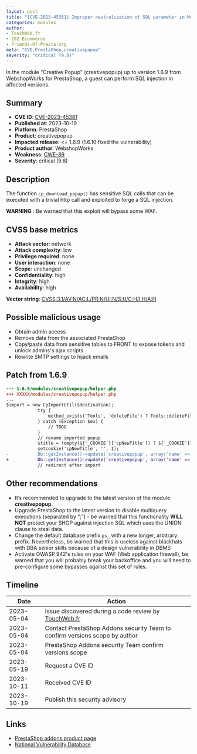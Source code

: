 ```yaml
---
layout: post
title: "[CVE-2023-45381] Improper neutralization of SQL parameter in WebshopWorks Creative Popup module for PrestaShop"
categories: modules
author:
- TouchWeb.fr
- 202 Ecommerce
- Friends-Of-Presta.org
meta: "CVE,PrestaShop,creativepopup"
severity: "critical (9.8)"
---
```


In the module "Creative Popup" (creativepopup) up to version 1.6.9 from WebshopWorks for PrestaShop, a guest can perform SQL injection in affected versions.


## Summary

* **CVE ID**: [CVE-2023-45381](https://cve.mitre.org/cgi-bin/cvename.cgi?name=CVE-2023-45381)
* **Published at**: 2023-10-19
* **Platform**: PrestaShop
* **Product**: creativepopup
* **Impacted release**: <= 1.6.9 (1.6.10 fixed the vulnerability)
* **Product author**: WebshopWorks
* **Weakness**: [CWE-89](https://cwe.mitre.org/data/definitions/89.html)
* **Severity**: critical (9.8)

## Description

The function `cp_download_popup()` has sensitive SQL calls that can be executed with a trivial http call and exploited to forge a SQL injection.

**WARNING** : Be warned that this exploit will bypass some WAF.

## CVSS base metrics

* **Attack vector**: network
* **Attack complexity**: low
* **Privilege required**: none
* **User interaction**: none
* **Scope**: unchanged
* **Confidentiality**: high
* **Integrity**: high
* **Availability**: high

**Vector string**: [CVSS:3.1/AV:N/AC:L/PR:N/UI:N/S:U/C:H/I:H/A:H](https://nvd.nist.gov/vuln-metrics/cvss/v3-calculator?vector=AV:N/AC:L/PR:N/UI:N/S:U/C:H/I:H/A:H)

## Possible malicious usage

* Obtain admin access
* Remove data from the associated PrestaShop
* Copy/paste data from sensitive tables to FRONT to expose tokens and unlock admins's ajax scripts
* Rewrite SMTP settings to hijack emails

## Patch from 1.6.9

```diff
--- 1.6.9/modules/creativepopup/helper.php
+++ XXXXX/modules/creativepopup/helper.php
...
$import = new CpImportUtil($destination);
            try {
                method_exists('Tools', 'deleteFile') ? Tools::deleteFile($destination) : unlink($destination);
            } catch (Exception $ex) {
                // TODO
            }
            // rename imported popup
            $title = !empty(${'_COOKIE'}['cpNewTitle']) ? ${'_COOKIE'}['cpNewTitle'] : 'Unnamed';
            setcookie('cpNewTitle', '', 1);
-           Db::getInstance()->update('creativepopup', array('name' => $title), 'id = '.$import->lastImportId);
+           Db::getInstance()->update('creativepopup', array('name' => pSQL($title)), 'id = '.$import->lastImportId);
            // redirect after import

```

## Other recommendations

* It’s recommended to upgrade to the latest version of the module **creativepopup**.
* Upgrade PrestaShop to the latest version to disable multiquery executions (separated by “;”) - be warned that this functionality **WILL NOT** protect your SHOP against injection SQL which uses the UNION clause to steal data.
* Change the default database prefix `ps_` with a new longer, arbitrary prefix. Nevertheless, be warned that this is useless against blackhats with DBA senior skills because of a design vulnerability in DBMS
* Activate OWASP 942's rules on your WAF (Web application firewall), be warned that you will probably break your backoffice and you will need to pre-configure some bypasses against this set of rules.

## Timeline

| Date | Action |
|--|--|
| 2023-05-04 | Issue discovered during a code review by [TouchWeb.fr](https://www.touchweb.fr) |
| 2023-05-04 | Contact PrestaShop Addons security Team to confirm versions scope by author |
| 2023-05-04 | PrestaShop Addons security Team confirm versions scope |
| 2023-05-19 | Request a CVE ID |
| 2023-10-11 | Received CVE ID |
| 2023-10-19 | Publish this security advisory |

## Links

* [PrestaShop addons product page](https://addons.prestashop.com/fr/pop-up/39348-creative-popup.html)
* [National Vulnerability Database](https://nvd.nist.gov/vuln/detail/CVE-2023-45381)
